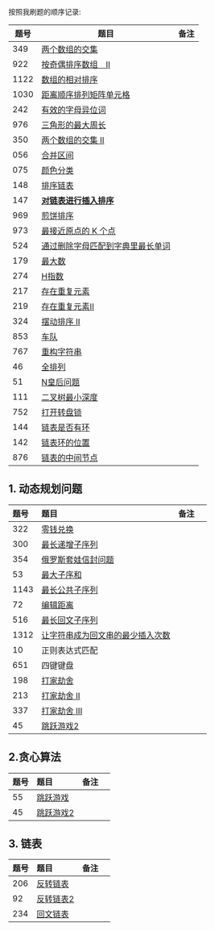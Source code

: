 按照我刷题的顺序记录:

|题号|题目|备注|
|---|---|---|
|349|[两个数组的交集](./349.go)||
|922|[按奇偶排序数组　II](./922.go)||
|1122|[数组的相对排序](./1122.go)||
|1030|[距离顺序排列矩阵单元格](./1030.go)||
|242|[有效的字母异位词](./242.go)||
|976|[三角形的最大周长](./976.go)||
|350|[两个数组的交集 II](./350.go)||
|056|[合并区间](./56.go)||
|075|[颜色分类](./75.go)||
|148|[排序链表](./148.go)||
|147|[**对链表进行插入排序**](./147.go)||
|969|[煎饼排序](./969.go)||
|973|[最接近原点的 K 个点](./973.go)||
|524|[通过删除字母匹配到字典里最长单词](./524.go)||
|179|[最大数](./179.go)||
|274|[H指数](./274.go)||
|217|[存在重复元素](./217.go)||
|219|[存在重复元素Ⅱ](./219.go)||
|324|[摆动排序 II](./324.go)||
|853|[车队](./853.go)||
|767|[重构字符串](./767.go)||
|46|[全排列](./46.go)||
|51|[N皇后问题](./51.go)||
|111|[二叉树最小深度](./111.go)||
|752|[打开转盘锁](./752.go)||
|144|[链表是否有环](./144.go)||
|142|[链表环的位置](./142.go)||
|876|[链表的中间节点](./876.go)||

## 1. 动态规划问题
| 题号  | 题目                    | 备注 |    |
|:-----|:-----------------------|:-----|:---|
| 322  | [零钱兑换](./322.go)          ||    |
| 300  | [最长递增子序列](./300.go)     ||    |
| 354  | [俄罗斯套娃信封问题](./354.go)  ||    |
| 53   | [最大子序和](./53.go)          ||    |
| 1143 | [最长公共子序列](./1143.go)    ||    |
| 72   | [编辑距离](./72.go)           ||    |
| 516  | [最长回文子序列](./516.go)     ||    |
| 1312 | [让字符串成为回文串的最少插入次数](./1312.go) ||    |
| 10   | 正则表达式匹配                 ||    |
| 651  | 四键键盘                      ||    |
| 198  | [打家劫舍](./198.go)     |     |    |
| 213  | [打家劫舍 II ](./213.go) |     |    |
| 337  | [打家劫舍 III](./337.go) |     |    |
| 45   | [跳跃游戏2](./45.go)     |     |    |

## 2.贪心算法
| 题号 | 题目                | 备注 |    |
|:----|:--------------------|:----|:---|
| 55  | [跳跃游戏](./55.go)       ||    |
| 45  | [跳跃游戏2](./45.go) |     |    |

## 3. 链表
| 题号 | 题目                | 备注 |    |
|:----|:--------------------|:----|:---|
| 206  | [反转链表](./206.go)       ||    |
| 92  | [反转链表2](./92.go)       ||    |
|234|[回文链表](./234.go)|
